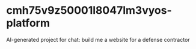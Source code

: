 # cmh75v9z50001l8047lm3vyos-platform
AI-generated project for chat: build me a website for a defense contractor
